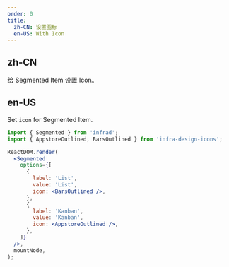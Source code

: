```yaml
---
order: 0
title:
  zh-CN: 设置图标
  en-US: With Icon
---
```


## zh-CN

给 Segmented Item 设置 Icon。

## en-US

Set `icon` for Segmented Item.

```jsx
import { Segmented } from 'infrad';
import { AppstoreOutlined, BarsOutlined } from 'infra-design-icons';

ReactDOM.render(
  <Segmented
    options={[
      {
        label: 'List',
        value: 'List',
        icon: <BarsOutlined />,
      },
      {
        label: 'Kanban',
        value: 'Kanban',
        icon: <AppstoreOutlined />,
      },
    ]}
  />,
  mountNode,
);
```
